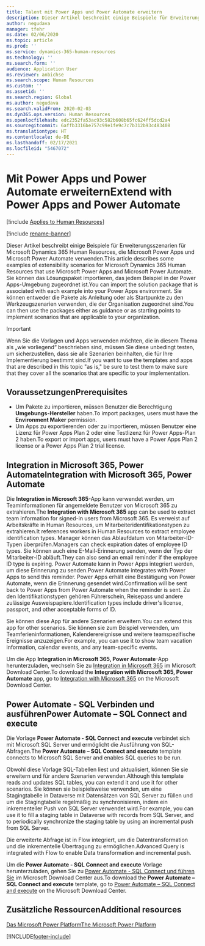 ```yaml
---
title: Talent mit Power Apps und Power Automate erweitern
description: Dieser Artikel beschreibt einige Beispiele für Erweiterungsszenarien für Microsoft Dynamics 365 Human Resources, die Microsoft Power Apps und Microsoft Power Automate verwenden.
author: negudava
manager: tfehr
ms.date: 02/06/2020
ms.topic: article
ms.prod: ''
ms.service: dynamics-365-human-resources
ms.technology: ''
ms.search.form: ''
audience: Application User
ms.reviewer: anbichse
ms.search.scope: Human Resources
ms.custom: ''
ms.assetid: ''
ms.search.region: Global
ms.author: negudava
ms.search.validFrom: 2020-02-03
ms.dyn365.ops.version: Human Resources
ms.openlocfilehash: edc2352fa53ac93c582b608b65fc624ff5dcd2a4
ms.sourcegitcommit: 6affb3316be757c99e1fe9c7c7b312b93c483408
ms.translationtype: HT
ms.contentlocale: de-DE
ms.lasthandoff: 02/17/2021
ms.locfileid: "5467072"
---
```

# <a name="extend-with-power-apps-and-power-automate"></a><span data-ttu-id="9ba2a-103">Mit Power Apps und Power Automate erweitern</span><span class="sxs-lookup"><span data-stu-id="9ba2a-103">Extend with Power Apps and Power Automate</span></span>

[!include [Applies to Human Resources](../includes/applies-to-hr.md)]

[!include [rename-banner](~/includes/cc-data-platform-banner.md)]

<span data-ttu-id="9ba2a-104">Dieser Artikel beschreibt einige Beispiele für Erweiterungsszenarien für Microsoft Dynamics 365 Human Resources, die Microsoft Power Apps und Microsoft Power Automate verwenden.</span><span class="sxs-lookup"><span data-stu-id="9ba2a-104">This article describes some examples of extensibility scenarios for Microsoft Dynamics 365 Human Resources that use Microsoft Power Apps and Microsoft Power Automate.</span></span> <span data-ttu-id="9ba2a-105">Sie können das Lösungspaket importieren, das jedem Beispiel in der Power Apps-Umgebung zugeordnet ist.</span><span class="sxs-lookup"><span data-stu-id="9ba2a-105">You can import the solution package that is associated with each example into your Power Apps environment.</span></span> <span data-ttu-id="9ba2a-106">Sie können entweder die Pakete als Anleitung oder als Startpunkte zu den Werkzeugszenarien verwenden, die der Organisation zugeordnet sind.</span><span class="sxs-lookup"><span data-stu-id="9ba2a-106">You can then use the packages either as guidance or as starting points to implement scenarios that are applicable to your organization.</span></span>

> [!IMPORTANT]
> <span data-ttu-id="9ba2a-107">Wenn Sie die Vorlagen und Apps verwenden möchten, die in diesem Thema als „wie vorliegend“ beschrieben sind, müssen Sie diese unbedingt testen, um sicherzustellen, dass sie alle Szenarien beinhalten, die für Ihre Implementierung bestimmt sind.</span><span class="sxs-lookup"><span data-stu-id="9ba2a-107">If you want to use the templates and apps that are described in this topic "as is," be sure to test them to make sure that they cover all the scenarios that are specific to your implementation.</span></span>

## <a name="prerequisites"></a><span data-ttu-id="9ba2a-108">Voraussetzungen</span><span class="sxs-lookup"><span data-stu-id="9ba2a-108">Prerequisites</span></span>

- <span data-ttu-id="9ba2a-109">Um Pakete zu importieren, müssen Benutzer die Berechtigung **Umgebungs-Hersteller** haben.</span><span class="sxs-lookup"><span data-stu-id="9ba2a-109">To import packages, users must have the **Environment Maker** permission.</span></span>
- <span data-ttu-id="9ba2a-110">Um Apps zu exportierenden oder zu importieren, müssen Benutzer eine Lizenz für Power Apps Plan 2 oder eine Testlizenz für Power Apps-Plan 2 haben.</span><span class="sxs-lookup"><span data-stu-id="9ba2a-110">To export or import apps, users must have a Power Apps Plan 2 license or a Power Apps Plan 2 trial license.</span></span>

## <a name="integration-with-microsoft-365-power-automate"></a><span data-ttu-id="9ba2a-111">Integration in Microsoft 365, Power Automate</span><span class="sxs-lookup"><span data-stu-id="9ba2a-111">Integration with Microsoft 365, Power Automate</span></span>

<span data-ttu-id="9ba2a-112">Die **Integration in Microsoft 365**-App kann verwendet werden, um Teaminformationen für angemeldete Benutzer von Microsoft 365 zu extrahieren.</span><span class="sxs-lookup"><span data-stu-id="9ba2a-112">The **Integration with Microsoft 365** app can be used to extract team information for signed-in users from Microsoft 365.</span></span> <span data-ttu-id="9ba2a-113">Es verweist auf Arbeitskräfte in Human Resources, um Mitarbeiteridentifikationstypen zu extrahieren.</span><span class="sxs-lookup"><span data-stu-id="9ba2a-113">It references workers in Human Resources to extract employee identification types.</span></span> <span data-ttu-id="9ba2a-114">Manager können das Ablaufdatum von Mitarbeiter-ID-Typen überprüfen.</span><span class="sxs-lookup"><span data-stu-id="9ba2a-114">Managers can check expiration dates of employee ID types.</span></span> <span data-ttu-id="9ba2a-115">Sie können auch eine E-Mail-Erinnerung senden, wenn der Typ der Mitarbeiter-ID abläuft.</span><span class="sxs-lookup"><span data-stu-id="9ba2a-115">They can also send an email reminder if the employee ID type is expiring.</span></span> <span data-ttu-id="9ba2a-116">Power Automate kann in Power Apps integriert werden, um diese Erinnerung zu senden.</span><span class="sxs-lookup"><span data-stu-id="9ba2a-116">Power Automate integrates with Power Apps to send this reminder.</span></span> <span data-ttu-id="9ba2a-117">Power Apps erhält eine Bestätigung von Power Automate, wenn die Erinnerung gesendet wird.</span><span class="sxs-lookup"><span data-stu-id="9ba2a-117">Confirmation will be sent back to Power Apps from Power Automate when the reminder is sent.</span></span> <span data-ttu-id="9ba2a-118">Zu den Identifikationstypen gehören Führerschein, Reisepass und andere zulässige Ausweispapiere.</span><span class="sxs-lookup"><span data-stu-id="9ba2a-118">Identification types include driver's license, passport, and other acceptable forms of ID.</span></span>

<span data-ttu-id="9ba2a-119">Sie können diese App für andere Szenarien erweitern.</span><span class="sxs-lookup"><span data-stu-id="9ba2a-119">You can extend this app for other scenarios.</span></span> <span data-ttu-id="9ba2a-120">Sie können sie zum Beispiel verwenden, um Teamferieninformationen, Kalenderereignisse und weitere teamspezifische Ereignisse anzuzeigen.</span><span class="sxs-lookup"><span data-stu-id="9ba2a-120">For example, you can use it to show team vacation information, calendar events, and any team-specific events.</span></span>

<span data-ttu-id="9ba2a-121">Um die App **Integration in Microsoft 365, Power Automate**-App herunterzuladen, wechseln Sie zu [Integration in Microsoft 365](https://go.microsoft.com/fwlink/?linkid=2081787) im Microsoft Download Center.</span><span class="sxs-lookup"><span data-stu-id="9ba2a-121">To download the **Integration with Microsoft 365, Power Automate** app, go to [Integration with Microsoft 365](https://go.microsoft.com/fwlink/?linkid=2081787) on the Microsoft Download Center.</span></span>

## <a name="power-automate--sql-connect-and-execute"></a><span data-ttu-id="9ba2a-122">Power Automate - SQL Verbinden und ausführen</span><span class="sxs-lookup"><span data-stu-id="9ba2a-122">Power Automate – SQL Connect and execute</span></span>

<span data-ttu-id="9ba2a-123">Die Vorlage **Power Automate - SQL Connect and execute** verbindet sich mit Microsoft SQL Server und ermöglicht die Ausführung von SQL-Abfragen.</span><span class="sxs-lookup"><span data-stu-id="9ba2a-123">The **Power Automate – SQL Connect and execute** template connects to Microsoft SQL Server and enables SQL queries to be run.</span></span>

<span data-ttu-id="9ba2a-124">Obwohl diese Vorlage SQL-Tabellen liest und aktualisiert, können Sie sie erweitern und für andere Szenarien verwenden.</span><span class="sxs-lookup"><span data-stu-id="9ba2a-124">Although this template reads and updates SQL tables, you can extend it and use it for other scenarios.</span></span> <span data-ttu-id="9ba2a-125">Sie können sie beispielsweise verwenden, um eine Stagingtabelle in Dataverse mit Datensätzen von SQL Server zu füllen und um die Stagingtabelle regelmäßig zu synchronisieren, indem ein inkrementeller Push von SQL Server verwendet wird.</span><span class="sxs-lookup"><span data-stu-id="9ba2a-125">For example, you can use it to fill a staging table in Dataverse with records from SQL Server, and to periodically synchronize the staging table by using an incremental push from SQL Server.</span></span>

<span data-ttu-id="9ba2a-126">Die erweiterte Abfrage ist in Flow integriert, um die Datentransformation und die inkrementelle Übertragung zu ermöglichen.</span><span class="sxs-lookup"><span data-stu-id="9ba2a-126">Advanced Query is integrated with Flow to enable Data transformation and incremental push.</span></span>

<span data-ttu-id="9ba2a-127">Um die **Power Automate - SQL Connect and execute** Vorlage herunterzuladen, gehen Sie zu [Power Automate - SQL Connect und führen Sie](https://go.microsoft.com/fwlink/?linkid=2081789) im Microsoft Download Center aus.</span><span class="sxs-lookup"><span data-stu-id="9ba2a-127">To download the **Power Automate – SQL Connect and execute** template, go to [Power Automate – SQL Connect and execute](https://go.microsoft.com/fwlink/?linkid=2081789) on the Microsoft Download Center.</span></span>

## <a name="additional-resources"></a><span data-ttu-id="9ba2a-128">Zusätzliche Ressourcen</span><span class="sxs-lookup"><span data-stu-id="9ba2a-128">Additional resources</span></span>

[<span data-ttu-id="9ba2a-129">Das Microsoft Power Platform</span><span class="sxs-lookup"><span data-stu-id="9ba2a-129">The Microsoft Power Platform</span></span>](https://docs.microsoft.com/power-platform/admin/admin-documentation)</br>

[!INCLUDE[footer-include](../includes/footer-banner.md)]